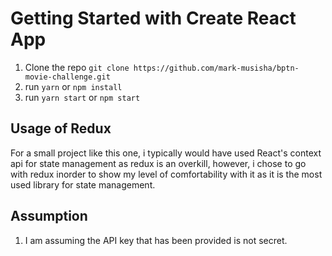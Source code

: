 # Getting Started with Create React App

1. Clone the repo `git clone https://github.com/mark-musisha/bptn-movie-challenge.git`
2. run `yarn` or `npm install`
3. run `yarn start` or `npm start`

## Usage of Redux

For a small project like this one, i typically would have used React's context api for state management as redux is an overkill, however, i chose to go with redux inorder to show my level of comfortability with it as it is the most used library for state management.

## Assumption

1. I am assuming the API key that has been provided is not secret.
